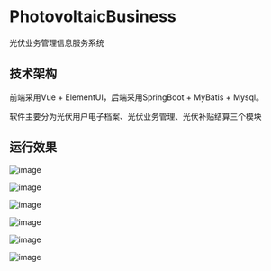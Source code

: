 # PhotovoltaicBusiness

光伏业务管理信息服务系统

## 技术架构

前端采用Vue + ElementUI，后端采用SpringBoot + MyBatis + Mysql。

软件主要分为光伏用户电子档案、光伏业务管理、光伏补贴结算三个模块

## 运行效果

![image](https://github.com/MlllXavier/PhotovoltaicBusiness/assets/48932130/5be08213-f0ec-4bc7-a918-57c76a529b7b)

![image](https://github.com/MlllXavier/PhotovoltaicBusiness/assets/48932130/fa6b289f-e07c-4e64-acfc-7adb9885920b)

![image](https://github.com/MlllXavier/PhotovoltaicBusiness/assets/48932130/802e7482-25f6-4bd6-ae82-e24d2e7f6ca3)

![image](https://github.com/MlllXavier/PhotovoltaicBusiness/assets/48932130/628c907e-d637-4ea5-9160-ad617d62621f)

![image](https://github.com/MlllXavier/PhotovoltaicBusiness/assets/48932130/66a3fd4b-a2c7-4cc2-bd7b-78275ab3787d)

![image](https://github.com/MlllXavier/PhotovoltaicBusiness/assets/48932130/ea84990a-024d-490c-81c7-cf895b43c427)
